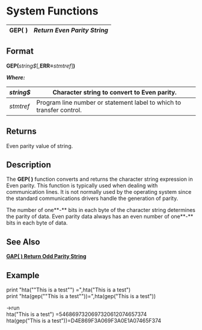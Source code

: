 # System Functions

**GEP( )** |  **_Return Even Parity String_**  
---|---  
  
##  Format

**GEP(**_string$_[,**ERR=**_stmtref_]**)**  
  
**_Where:_**

_string$_ |  Character string to convert to Even parity.  
---|---  
_stmtref_ |  Program line number or statement label to which to transfer control.  
  
##  Returns

Even parity value of string.

##  Description

The **GEP( )** function converts and returns the character string expression in Even parity. This function is typically used when dealing with communication lines. It is not normally used by the operating system since the standard communications drivers handle the generation of parity.

The number of one**-** bits in each byte of the character string determines the parity of data. Even parity data always has an even number of one**-** bits in each byte of data.

##  See Also

**[GAP( ) Return Odd Parity String](gap.md)**

##  Example

print "hta(""This is a test"") =",hta("This is a test")  
print "hta(gep(""This is a test""))=",hta(gep("This is a test"))

->run  
hta("This is a test") =5468697320697320612074657374  
hta(gep("This is a test"))=D4E869F3A069F3A0E1A07465F374

